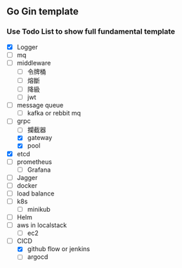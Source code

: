 ## Go Gin template

### Use Todo List to show full fundamental template

- [x] Logger
- [ ] mq
- [ ] middleware
  - [ ] 令牌桶
  - [ ] 熔斷
  - [ ] 降級
  - [ ] jwt
- [ ] message queue
  - [ ] kafka or rebbit mq
- [ ] grpc
  - [ ] 攔截器
  - [x] gateway
  - [x] pool
- [x] etcd
- [ ] prometheus
  - [ ] Grafana
- [ ] Jagger
- [ ] docker
- [ ] load balance
- [ ] k8s
  - [ ] minikub
- [ ] Helm
- [ ] aws in localstack
  - [ ] ec2
- [ ] CICD
  - [x] github flow or jenkins
  - [ ] argocd